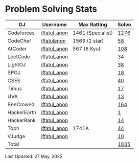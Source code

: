 # Problem Solving Stats

| OJ | Username | Max Ratting | Solve |
| -- | -------- | ----------- | ----- |
| Codeforces | [iffatul_anon](https://codeforces.com/profile/iffatul_anon)| 1461  (Specialist) | [1276](https://github.com/iffatul-anon/Online-Judge-Problem-Solve/tree/main/CodeForces) |
| CodeChef | [iffatulanon](https://www.codechef.com/users/iffatulanon) | 1569 (2 star) | [58](https://github.com/iffatul-anon/Online-Judge-Problem-Solve/tree/main/CodeChef) |
| AtCoder | [iffatul_anon](https://atcoder.jp/users/iffatul_anon) | 567 (8 Kyu) | [108](https://github.com/iffatul-anon/Online-Judge-Problem-Solve/tree/main/AtCoder) |
| LeetCode | [iffatul_anon](https://leetcode.com/iffatul_anon/) |  | [34](https://github.com/iffatul-anon/Online-Judge-Problem-Solve/tree/main/LeetCode) |
| LightOJ | [iffatul_anon](https://lightoj.com/user/iffatul_anon) |  | [38](https://github.com/iffatul-anon/Online-Judge-Problem-Solve/tree/main/LightOJ) |
| SPOJ | [iffatul_anon](https://www.spoj.com/myaccount/) |  | [18](https://github.com/iffatul-anon/Online-Judge-Problem-Solve/tree/main/SPOJ) |  
| CSES | [iffatul_anon](https://cses.fi/user/193069) |  | [40](https://github.com/iffatul-anon/Online-Judge-Problem-Solve/tree/main/CSES) |  
| Timus | [iffatul_anon](https://acm.timus.ru/author.aspx?id=341829) |  | [17](https://github.com/iffatul-anon/Online-Judge-Problem-Solve/tree/main/Timus) |
| UVA | [iffatul_anon](https://onlinejudge.org/index.php?option=com_comprofiler&Itemid=3) |  | [13](https://github.com/iffatul-anon/Online-Judge-Problem-Solve/tree/main/UVa) |
| BeeCrowed | [iffatul_anon](https://www.beecrowd.com.br/judge/en/profile/639169) |  | [164](https://github.com/iffatul-anon/Online-Judge-Problem-Solve/tree/main/BeeCrowd) | 
| HackerEarth | [iffatul_anon](https://www.hackerearth.com/@iffatul_anon) |  | [1](https://github.com/iffatul-anon/Online-Judge-Problem-Solve/tree/main/HackerEarth) |
| HackerRank | [iffatul_anon](https://www.hackerrank.com/iffatul_anon?hr_r=1) |  | [14](https://github.com/iffatul-anon/Online-Judge-Problem-Solve/tree/main/HackerRank) |
| Toph | [iffatul_anon](https://toph.co/u/iffatul_anon) | 1741A | [44](https://github.com/iffatul-anon/Online-Judge-Problem-Solve/tree/main/Toph) |
| VJudge | [iffatul_anon](https://vjudge.net/user/iffatul_anon) |  | [10](https://github.com/iffatul-anon/Online-Judge-Problem-Solve/tree/main/VJudge) |
| Total |  |  | [1835](https://github.com/iffatul-anon/Online-Judge-Problem-Solve) |

Last Updated: 27 May, 2025
